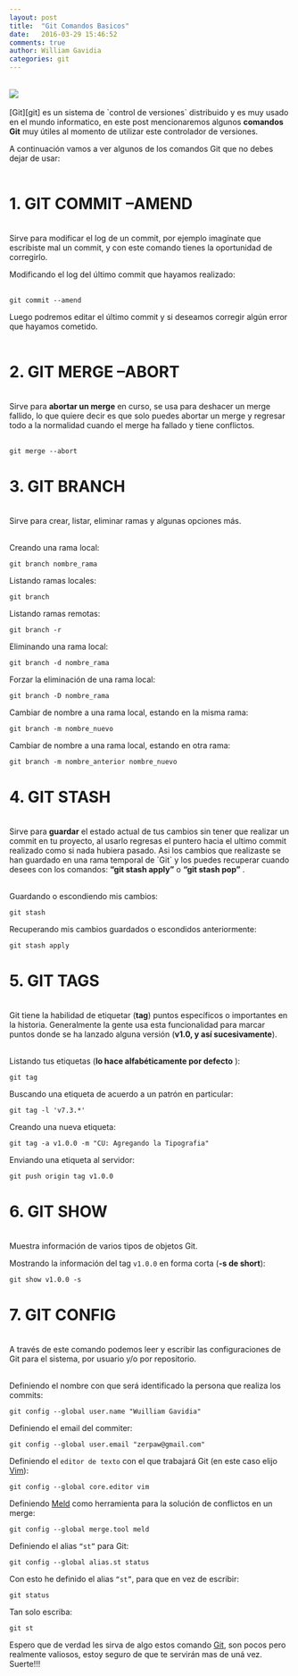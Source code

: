 ```yaml
---
layout: post
title:  "Git Comandos Basicos"
date:   2016-03-29 15:46:52
comments: true
author: William Gavidia
categories: git
---
```

<br>
<img src="../../../images/Git-Logo.png" class="center" />
<br>
<br>
[Git][git] es un sistema de `control de versiones` distribuido y es muy usado en el mundo informatico, en este post mencionaremos algunos <strong>comandos Git</strong>  muy útiles al momento de utilizar este controlador de versiones.


A continuación vamos a ver algunos de los comandos Git que no debes dejar de usar:
<br><br>


# 1. GIT COMMIT –AMEND 
<br>
Sirve para modificar el log de un commit, por ejemplo imagínate que escribiste mal un commit, y con este comando tienes la oportunidad de corregirlo.

Modificando el log del último commit que hayamos realizado:<br><br>

```shell-session
git commit --amend
```


Luego podremos editar el último commit y si deseamos corregir algún error que hayamos cometido.<br><br>

# 2. GIT MERGE –ABORT
<br>
Sirve para <strong>abortar un merge</strong> en curso, se usa para deshacer un merge fallido, lo que quiere decir es que solo puedes abortar un merge y regresar todo a la normalidad cuando el merge ha fallado y tiene conflictos.<br><br>


```shell-session
git merge --abort 
```



# 3. GIT BRANCH
<br>
Sirve para crear, listar, eliminar ramas y algunas opciones más.<br><br>

Creando una rama local:


```shell-session
git branch nombre_rama
```



Listando ramas locales:

```shell-session
git branch
```



Listando ramas remotas:

```shell-session
git branch -r
```



Eliminando una rama local:

```shell-session
git branch -d nombre_rama
```



Forzar la eliminación de una rama local:

```shell-session
git branch -D nombre_rama
```



Cambiar de nombre a una rama local, estando en la misma rama:

```shell-session
git branch -m nombre_nuevo
```



Cambiar de nombre a una rama local, estando en otra rama:

```shell-session
git branch -m nombre_anterior nombre_nuevo
```



# 4. GIT STASH
<br>
Sirve para <strong>guardar</strong>  el estado actual de tus cambios sin tener que realizar un commit en tu proyecto, al usarlo regresas el puntero hacia el ultimo commit realizado como si nada hubiera pasado.
Asi los cambios que realizaste se han guardado en una rama temporal de `Git` y los puedes recuperar cuando desees con los comandos: <strong>“git stash apply”</strong>  o <strong>“git stash pop”</strong> .<br><br>

Guardando o escondiendo mis cambios:

```shell-session
git stash
```


Recuperando mis cambios guardados o escondidos anteriormente:

```shell-session
git stash apply
```


# 5. GIT TAGS
<br>
Git tiene la habilidad de etiquetar (<strong>tag</strong>) puntos específicos o importantes en la historia.
Generalmente la gente usa esta funcionalidad para marcar puntos donde se ha lanzado alguna versión (<strong>v1.0, y así sucesivamente</strong>).<br><br>

Listando tus etiquetas (<strong>lo hace alfabéticamente por defecto</strong> ):

```shell-session
git tag
```


Buscando una etiqueta de acuerdo a un patrón en particular:

```shell-session
git tag -l 'v7.3.*'
```


Creando una nueva etiqueta:

```shell-session
git tag -a v1.0.0 -m "CU: Agregando la Tipografia"
```


Enviando una etiqueta al servidor:

```shell-session
git push origin tag v1.0.0
```


# 6. GIT SHOW
<br>
Muestra información de varios tipos de objetos Git.

Mostrando la información del tag `v1.0.0` en forma corta (<strong>-s de short</strong>):

```shell-session
git show v1.0.0 -s
```


# 7. GIT CONFIG
<br>
A través de este comando podemos leer y escribir las configuraciones de Git para el sistema, por usuario y/o por repositorio.<br><br>

Definiendo el nombre con que será identificado la persona que realiza los commits:

```shell-session
git config --global user.name "Wuilliam Gavidia"
```


Definiendo el email del commiter:

```shell-session
git config --global user.email "zerpaw@gmail.com"
```


Definiendo el `editor de texto` con el que trabajará Git (en este caso elijo [Vim][vim]):

```shell-session
git config --global core.editor vim
```


Definiendo [Meld][meld] como herramienta para la solución de conflictos en un merge:

```shell-session
git config --global merge.tool meld
```


Definiendo el alias `“st”` para Git:

```shell-session
git config --global alias.st status
```


Con esto he definido el alias `“st”`, para que en vez de escribir:

```shell-session
git status
```


Tan solo escriba:

```shell-session
git st
```


Espero que de verdad les sirva de algo estos comando [Git][git], son pocos pero realmente valiosos, estoy seguro de que te servirán mas de uná vez. Suerte!!!

[git]:      https://git-scm.com/
[vim]:      http://www.vim.org/
[meld]:     http://meldmerge.org/om/
